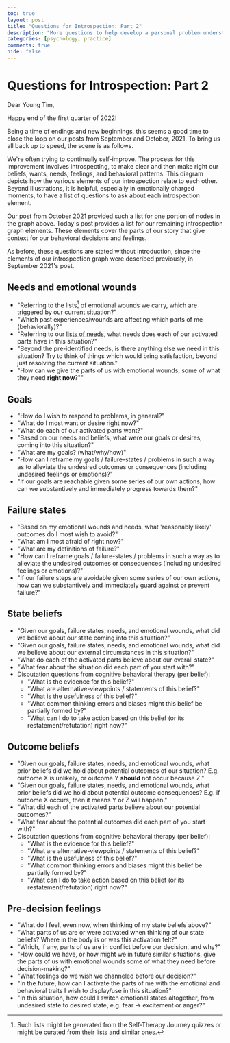 ```yaml
---
toc: true
layout: post
title: "Questions for Introspection: Part 2"
description: "More questions to help develop a personal problem understanding."
categories: [psychology, practice]
comments: true
hide: false
---
```


# Questions for Introspection: Part 2

Dear Young Tim,

Happy end of the first quarter of 2022!

Being a time of endings and new beginnings,
this seems a good time to close the loop
on our posts from September and October, 2021.
To bring us all back up to speed,
the scene is as follows.

We're often trying to continually self-improve.
The process for this improvement involves introspecting,
to make clear and then make right
our beliefs, wants, needs, feelings, and behavioral patterns.
This diagram depicts how the various elements of
our introspection relate to each other.
Beyond illustrations,
it is helpful, especially in emotionally charged moments,
to have a list of questions to ask
about each introspection element.

Our post from October 2021 provided such a list
for one portion of nodes in the graph above.
Today's post provides a list for our remaining
introspection graph elements.
These elements cover the parts of our story that give context
for our behavioral decisions and feelings.

As before, these questions are stated without introduction,
since the elements of our introspection graph were described
previously, in September 2021's post.


## Needs and emotional wounds

- "Referring to the lists[^1] of emotional wounds we carry,
  which are triggered by our current situation?"
- "Which past experiences/wounds are affecting which parts of me (behaviorally)?"
- "Referring to our [lists of needs](https://timothyb0912.github.io/blog/practice/2022/01/29/Problems-areas-needs.html),
  what needs does each of our activated parts have in this situation?"
- "Beyond the pre-identified needs,
  is there anything else we need in this situation?
  Try to think of things which would bring satisfaction,
  beyond just resolving the current situation."
- "How can we give the parts of us with emotional wounds,
  some of what they need **right now**?""


## Goals

- "How do I wish to respond to problems, in general?"
- "What do I most want or desire right now?"
- "What do each of our activated parts want?"
- "Based on our needs and beliefs,
  what were our goals or desires, coming into this situation?"
- "What are my goals? (what/why/how)"
- "How can I reframe my goals / failure-states / problems in such a way as to
  alleviate the undesired outcomes or consequences
  (including undesired feelings or emotions)?"
- "If our goals are reachable given some series of our own actions,
  how can we substantively and immediately progress towards them?"


## Failure states

- "Based on my emotional wounds and needs,
  what 'reasonably likely' outcomes do I most wish to avoid?"
- "What am I most afraid of right now?"
- "What are my definitions of failure?"
- "How can I reframe goals / failure-states / problems in such a way as to
  alleviate the undesired outcomes or consequences
  (including undesired feelings or emotions)?"
- "If our failure steps are avoidable given some series of our own actions,
  how can we substantively and immediately guard against or prevent failure?"


## State beliefs

- "Given our goals, failure states, needs, and emotional wounds,
  what did we believe about our state coming into this situation?"
- "Given our goals, failure states, needs, and emotional wounds,
  what did we believe about our external circumstances in this situation?"
- "What do each of the activated parts believe about our overall state?"
- "What fear about the situation did each part of you start with?"
- Disputation questions from cognitive behavioral therapy (per belief):
  - "What is the evidence for this belief?"
  - "What are alternative-viewpoints / statements of this belief?"
  - "What is the usefulness of this belief?"
  - "What common thinking errors and biases might this belief be
    partially formed by?"
  - "What can I do to take action based on this belief
    (or its restatement/refutation) right now?"


## Outcome beliefs

- "Given our goals, failure states, needs, and emotional wounds,
  what prior beliefs did we hold about potential outcomes of our situation?
  E.g. outcome X is unlikely, or outcome Y **should** not occur because Z."
- "Given our goals, failure states, needs, and emotional wounds,
  what prior beliefs did we hold about potential outcome consequences?
  E.g. if outcome X occurs, then it means Y or Z will happen."
- "What did each of the activated parts believe about our potential outcomes?"
- "What fear about the potential outcomes did each part of you start with?"
- Disputation questions from cognitive behavioral therapy (per belief):
  - "What is the evidence for this belief?"
  - "What are alternative-viewpoints / statements of this belief?"
  - "What is the usefulness of this belief?"
  - "What common thinking errors and biases might this belief be
    partially formed by?"
  - "What can I do to take action based on this belief
    (or its restatement/refutation) right now?"


## Pre-decision feelings

- "What do I feel, even now, when thinking of my state beliefs above?"
- "What parts of us are or were activated when thinking of our state beliefs?
   Where in the body is or was this activation felt?"
- "Which, if any, parts of us are in conflict before our decision, and why?"
- "How could we have,
  or how might we in future similar situations,
  give the parts of us with emotional wounds
  some of what they need before decision-making?"
- "What feelings do we wish we channeled before our decision?"
- "In the future,
  how can I activate the parts of me with the emotional and behavioral traits
  I wish to display/use in this situation?"
- "In this situation, how could I switch emotional states altogether,
  from undesired state to desired state, e.g. fear -> excitement or anger?"


[^1]: Such lists might be generated from the Self-Therapy Journey quizzes or
might be curated from their lists and similar ones.
